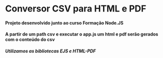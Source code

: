 # Conversor CSV para HTML e PDF
#### Projeto desenvolvido junto ao curso Formação Node.JS
#### A partir de um path csv e executar o app.js um html e pdf serão gerados com o conteúdo do csv

##### Utilizamos as bibliotecas EJS e HTML-PDF 